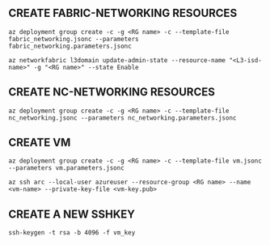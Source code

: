 ## CREATE FABRIC-NETWORKING RESOURCES
```
az deployment group create -c -g <RG name> -c --template-file fabric_networking.jsonc --parameters fabric_networking.parameters.jsonc
```
```
az networkfabric l3domain update-admin-state --resource-name "<L3-isd-name>" -g "<RG name>" --state Enable	
```

## CREATE NC-NETWORKING RESOURCES
```
az deployment group create -c -g <RG name> -c --template-file nc_networking.jsonc --parameters nc_networking.parameters.jsonc				
```
## CREATE VM
```
az deployment group create -c -g <RG name> -c --template-file vm.jsonc --parameters vm.parameters.jsonc
```
```
az ssh arc --local-user azureuser --resource-group <RG name> --name <vm-name> --private-key-file <vm-key.pub>				
```
## CREATE A NEW SSHKEY
```
ssh-keygen -t rsa -b 4096 -f vm_key
```
